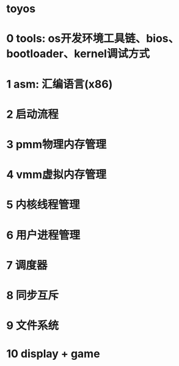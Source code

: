 # toyos 
# 0 tools: os开发环境工具链、bios、bootloader、kernel调试方式
# 1 asm: 汇编语言(x86)
# 2 启动流程
# 3 pmm物理内存管理
# 4 vmm虚拟内存管理
# 5 内核线程管理
# 6 用户进程管理
# 7 调度器
# 8 同步互斥
# 9 文件系统
# 10 display + game
